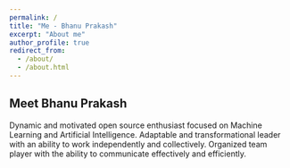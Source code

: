 ```yaml
---
permalink: /
title: "Me - Bhanu Prakash"
excerpt: "About me"
author_profile: true
redirect_from: 
  - /about/
  - /about.html
---
```


Meet Bhanu Prakash
------------------

Dynamic and motivated open source enthusiast focused on Machine Learning and Artificial Intelligence. Adaptable and transformational leader with an ability to work independently and collectively. Organized team player with the ability to communicate effectively and efficiently.

